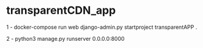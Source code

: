 # transparentCDN_app

1 - docker-compose run web django-admin.py startproject transparentAPP .

2 - python3 manage.py runserver 0.0.0.0:8000